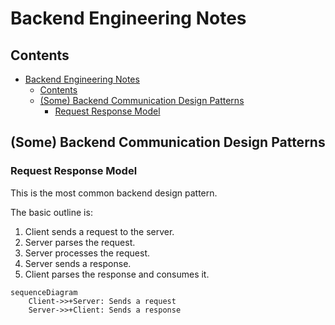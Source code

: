 # Backend Engineering Notes

## Contents

- [Backend Engineering Notes](#backend-engineering-notes)
  - [Contents](#contents)
  - [(Some) Backend Communication Design Patterns](#some-backend-communication-design-patterns)
    - [Request Response Model](#request-response-model)

## (Some) Backend Communication Design Patterns

### Request Response Model

This is the most common backend design pattern.

The basic outline is:
1. Client sends a request to the server.
2. Server parses the request.
3. Server processes the request.
4. Server sends a response.
5. Client parses the response and consumes it.

```mermaid
sequenceDiagram
    Client->>+Server: Sends a request
    Server->>+Client: Sends a response
```